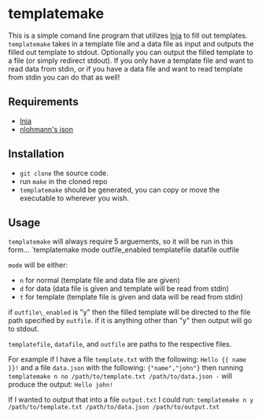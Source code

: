 # templatemake

This is a simple comand line program that utilizes [Inja](https://github.com/pantor/inja) to
fill out templates. `templatemake` takes in a template file and a data file as input and outputs
the filled out template to stdout. Optionally you can output the filled template to a file (or simply redirect stdout).
If you only have a template file and want to read data from stdin, or if you have a data file and want to read template from stdin
you can do that as well!

## Requirements

* [Inja](https://github.com/pantor/inja)
* [nlohmann's json](https://github.com/nlohmann/json)

## Installation

* `git clone` the source code.
* run `make` in the cloned repo
* `templatemake` should be generated, you can copy or move the executable to wherever you wish.

## Usage

`templatemake` will always require 5 arguements, so it will be run in this form...
`templatemake mode outfile_enabled templatefile datafile outfile

`mode` will be either: 
* `n` for normal (template file and data file are given)
* `d` for data (data file is given and template will be read from stdin)
* `t` for template (template file is given and data will be read from stdin)

if `outfile\_enabled` is "y" then the filled template will be directed to the file path specified by `outfile`.
if it is anything other than "y" then output will go to stdout.

`templatefile`, `datafile`, and `outfile` are paths to the respective files.

For example if I have a file `template.txt` with the following:
`Hello {{ name }}!`
and a file `data.json` with the following:
`{"name","john"}`
then running `templatemake n no /path/to/template.txt /path/to/data.json -` will produce the output:
`Hello john!`

If I wanted to output that into a file `output.txt` I could run:
`templatemake n y /path/to/template.txt /path/to/data.json /path/to/output.txt`
